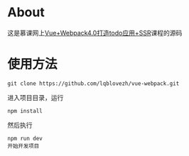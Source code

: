 # About
这是慕课网上[Vue+Webpack4.0打造todo应用+SSR](https://www.imooc.com/learn/935)课程的源码


# 使用方法
```
git clone https://github.com/lqblovezh/vue-webpack.git
```
进入项目目录，运行
```
npm install
```
然后执行
```
npm run dev
开始开发项目
